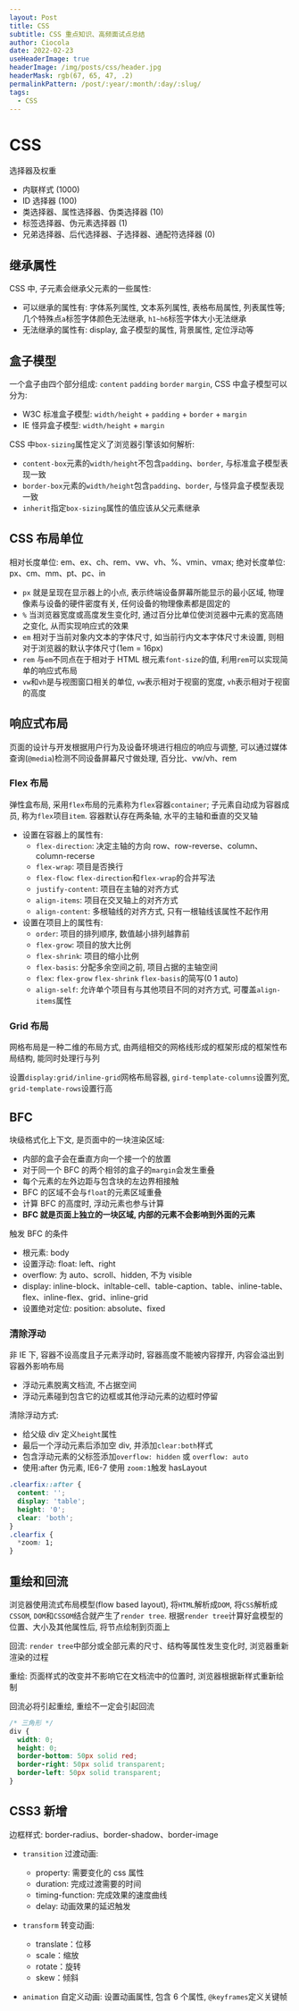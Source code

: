 ```yaml
---
layout: Post
title: CSS
subtitle: CSS 重点知识、高频面试点总结
author: Ciocola
date: 2022-02-23
useHeaderImage: true
headerImage: /img/posts/css/header.jpg
headerMask: rgb(67, 65, 47, .2)
permalinkPattern: /post/:year/:month/:day/:slug/
tags:
  - CSS
---
```


# CSS

选择器及权重

- 内联样式 (1000)
- ID 选择器 (100)
- 类选择器、属性选择器、伪类选择器 (10)
- 标签选择器、伪元素选择器 (1)
- 兄弟选择器、后代选择器、子选择器、通配符选择器 (0)

## 继承属性

CSS 中, 子元素会继承父元素的一些属性:

- 可以继承的属性有: 字体系列属性, 文本系列属性, 表格布局属性, 列表属性等; 几个特殊点`a`标签字体颜色无法继承, `h1~h6`标签字体大小无法继承
- 无法继承的属性有: display, 盒子模型的属性, 背景属性, 定位浮动等

## 盒子模型

一个盒子由四个部分组成: `content` `padding` `border` `margin`, CSS 中盒子模型可以分为:

- W3C 标准盒子模型: `width/height` + `padding` + `border` + `margin`
- IE 怪异盒子模型: `width/height` + `margin`

CSS 中`box-sizing`属性定义了浏览器引擎该如何解析:

- `content-box`元素的`width/height`不包含`padding`、`border`, 与标准盒子模型表现一致
- `border-box`元素的`width/height`包含`padding`、`border`, 与怪异盒子模型表现一致
- `inherit`指定`box-sizing`属性的值应该从父元素继承

## CSS 布局单位

相对长度单位: em、ex、ch、rem、vw、vh、%、vmin、vmax; 绝对长度单位: px、cm、mm、pt、pc、in

- `px` 就是呈现在显示器上的小点, 表示终端设备屏幕所能显示的最小区域, 物理像素与设备的硬件密度有关, 任何设备的物理像素都是固定的
- `%` 当浏览器宽度或高度发生变化时, 通过百分比单位使浏览器中元素的宽高随之变化, 从而实现响应式的效果
- `em` 相对于当前对象内文本的字体尺寸, 如当前行内文本字体尺寸未设置, 则相对于浏览器的默认字体尺寸(1em = 16px)
- `rem` 与`em`不同点在于相对于 HTML 根元素`font-size`的值, 利用`rem`可以实现简单的响应式布局
- `vw`和`vh`是与视图窗口相关的单位, `vw`表示相对于视窗的宽度, `vh`表示相对于视窗的高度

## 响应式布局

页面的设计与开发根据用户行为及设备环境进行相应的响应与调整, 可以通过媒体查询(`@media`)检测不同设备屏幕尺寸做处理, 百分比、vw/vh、rem

### Flex 布局

弹性盒布局, 采用`flex`布局的元素称为`flex`容器`container`; 子元素自动成为容器成员, 称为`flex`项目`item`. 容器默认存在两条轴, 水平的主轴和垂直的交叉轴

- 设置在容器上的属性有:
  - `flex-direction`: 决定主轴的方向 row、row-reverse、column、column-recerse
  - `flex-wrap`: 项目是否换行
  - `flex-flow`: `flex-direction`和`flex-wrap`的合并写法
  - `justify-content`: 项目在主轴的对齐方式
  - `align-items`: 项目在交叉轴上的对齐方式
  - `align-content`: 多根轴线的对齐方式, 只有一根轴线该属性不起作用
- 设置在项目上的属性有:
  - `order`: 项目的排列顺序, 数值越小排列越靠前
  - `flex-grow`: 项目的放大比例
  - `flex-shrink`: 项目的缩小比例
  - `flex-basis`: 分配多余空间之前, 项目占据的主轴空间
  - `flex`: `flex-grow` `flex-shrink` `flex-basis`的简写(0 1 auto)
  - `align-self`: 允许单个项目有与其他项目不同的对齐方式, 可覆盖`align-items`属性

### Grid 布局

网格布局是一种二维的布局方式, 由两组相交的网格线形成的框架形成的框架性布局结构, 能同时处理行与列

设置`display:grid/inline-grid`网格布局容器, `gird-template-columns`设置列宽, `grid-template-rows`设置行高

## BFC

块级格式化上下文, 是页面中的一块渲染区域:

- 内部的盒子会在垂直方向一个接一个的放置
- 对于同一个 BFC 的两个相邻的盒子的`margin`会发生重叠
- 每个元素的左外边距与包含块的左边界相接触
- BFC 的区域不会与`float`的元素区域重叠
- 计算 BFC 的高度时, 浮动元素也参与计算
- **BFC 就是页面上独立的一块区域, 内部的元素不会影响到外面的元素**

触发 BFC 的条件

- 根元素: body
- 设置浮动: float: left、right
- overflow: 为 auto、scroll、hidden, 不为 visible
- display: inline-block、inltable-cell、table-caption、table、inline-table、flex、inline-flex、grid、inline-grid
- 设置绝对定位: position: absolute、fixed

### 清除浮动

非 IE 下, 容器不设高度且子元素浮动时, 容器高度不能被内容撑开, 内容会溢出到容器外影响布局

- 浮动元素脱离文档流, 不占据空间
- 浮动元素碰到包含它的边框或其他浮动元素的边框时停留

清除浮动方式:

- 给父级 div 定义`height`属性
- 最后一个浮动元素后添加空 div, 并添加`clear:both`样式
- 包含浮动元素的父标签添加`overflow: hidden` 或 `overflow: auto`
- 使用:after 伪元素, IE6-7 使用 `zoom:1`触发 hasLayout

```css
.clearfix::after {
  content: '';
  display: 'table';
  height: '0';
  clear: 'both';
}
.clearfix {
  *zoom: 1;
}
```

## 重绘和回流

浏览器使用流式布局模型(flow based layout), 将`HTML`解析成`DOM`, 将`CSS`解析成`CSSOM`, `DOM`和`CSSOM`结合就产生了`render tree`. 根据`render tree`计算好盒模型的位置、大小及其他属性后, 将节点绘制到页面上

回流: `render tree`中部分或全部元素的尺寸、结构等属性发生变化时, 浏览器重新渲染的过程

重绘: 页面样式的改变并不影响它在文档流中的位置时, 浏览器根据新样式重新绘制

回流必将引起重绘, 重绘不一定会引起回流

```css
/* 三角形 */
div {
  width: 0;
  height: 0;
  border-bottom: 50px solid red;
  border-right: 50px solid transparent;
  border-left: 50px solid transparent;
}
```

## CSS3 新增

边框样式: border-radius、border-shadow、border-image

- `transition` 过渡动画:

  - property: 需要变化的 css 属性
  - duration: 完成过渡需要的时间
  - timing-function: 完成效果的速度曲线
  - delay: 动画效果的延迟触发

- `transform` 转变动画:

  - translate：位移
  - scale：缩放
  - rotate：旋转
  - skew：倾斜

- `animation` 自定义动画: 设置动画属性, 包含 6 个属性, `@keyframes`定义关键帧
